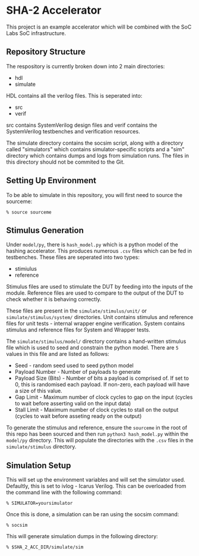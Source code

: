 # SHA-2 Accelerator

This project is an example accelerator which will be combined with the SoC Labs SoC infrastructure. 

## Repository Structure
The respository is currently broken down into 2 main directories:
- hdl
- simulate

HDL contains all the verilog files. This is seperated into:
- src
- verif

src contains SystemVerilog design files and verif contains the SystemVerilog testbenches and verification resources.

The simulate directory contains the socsim script, along with a directory called "simulators" which contains simulator-specific scripts and a "sim" directory which contains dumps and logs from simulation runs. The files in this directory should not be commited to the Git.
## Setting Up Environment
To be able to simulate in this repository, you will first need to source the sourceme:
```
% source sourceme
```

## Stimulus Generation
Under `model/py`, there is `hash_model.py` which is a python model of the hashing accelerator. This produces numerous `.csv` files which can be fed in testbenches. These files are seperated into two types:
- stimiulus
- reference

Stimulus files are used to stimulate the DUT by feeding into the inputs of the module. Reference files are used to compare to the output of the DUT to check whether it is behaving correctly. 

These files are present in the `simulate/stimulus/unit/` or `simulate/stimulus/system/` directories. Unit contains stimulus and reference files for unit tests - internal wrapper engine verification. System contains stimulus and reference files for System and Wrapper tests.

The `simulate/stimulus/model/` directory contains a hand-written stimulus file which is used to seed and constrain the python model. There are `5` values in this file and are listed as follows:
- Seed - random seed used to seed python model
- Payload Number - Number of payloads to generate
- Payload Size (Bits) - Number of bits a payload is comprised of. If set to 0, this is randomised each payload. If non-zero, each payload will have a size of this value.
- Gap Limit - Maximum number of clock cycles to gap on the input (cycles to wait before asserting valid on the input data)
- Stall Limit - Maximum number of clock cycles to stall on the output (cycles to wait before asseting ready on the output)

To generate the stimulus and reference, ensure the `sourceme` in the root of this repo has been sourced and then run `python3 hash_model.py` within the `model/py` directory. This will populate the directories with the `.csv` files in the `simulate/stimulus` directory.

## Simulation Setup
This will set up the environment variables and will set the simulator used. Defaultly, this is set to ivlog - Icarus Verilog. This can be overloaded from the command line with the following command:
```
% SIMULATOR=yoursimulator
```

Once this is done, a simulation can be ran using the socsim command:
```
% socsim
```
This will generate simulation dumps in the following directory:
```
% $SHA_2_ACC_DIR/simulate/sim
```